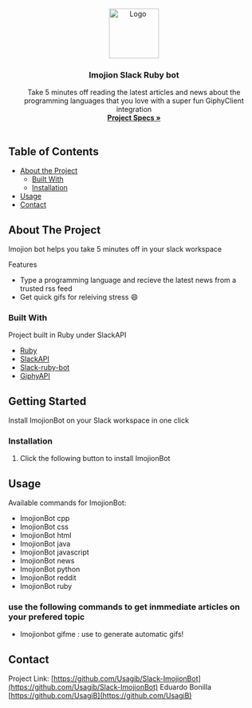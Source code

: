 
<br />
<p align="center">
  <a href="https://github.com/Usagib/Slack-ImojionBot">
    <img src="https://cdn.dribbble.com/users/460298/screenshots/1724648/full-comp.8.gif" alt="Logo" width="100" height="100">
  </a>

  <h3 align="center">Imojion Slack Ruby bot</h3>

  <p align="center">
    Take 5 minutes off reading the latest articles and news about the programming languages that you love with a super fun GiphyClient integration
    <br />
    <a href="https://www.notion.so/Build-your-own-bot-ebd0d7ac5da240e5987720bdc83f38fa"><strong>Project Specs »</strong></a>
    <br />
    <br />
  </p>
</p>



<!-- TABLE OF CONTENTS -->
## Table of Contents

* [About the Project](#about-the-project)
  * [Built With](#built-with)
  * [Installation](#installation)
* [Usage](#usage)
* [Contact](#contact)



<!-- ABOUT THE PROJECT -->
## About The Project

Imojion bot helps you take 5 minutes off in your slack workspace

Features
* Type a programming language and recieve the latest news from a trusted rss feed
* Get quick gifs for releiving stress :smile:


### Built With
Project built in Ruby under SlackAPI
* [Ruby](https://www.ruby-lang.org/en/)
* [SlackAPI](https://api.slack.com/)
* [Slack-ruby-bot](https://github.com/slack-ruby/slack-ruby-bot)
* [GiphyAPI](https://developers.giphy.com/)


## Getting Started

Install ImojionBot on your Slack workspace in one click


### Installation

1. Click the following button to install ImojionBot


## Usage

Available commands for ImojionBot:
- ImojionBot cpp
- ImojionBot css
- ImojionBot html
- ImojionBot java
- ImojionBot javascript
- ImojionBot news
- ImojionBot python
- ImojionBot reddit
- ImojionBot ruby
### use the following commands to get inmmediate articles on your prefered topic
- Imojionbot gifme <keyword> : use to generate automatic gifs!


## Contact

Project Link: [https://github.com/Usagib/Slack-ImojionBot](https://github.com/Usagib/Slack-ImojionBot)
Eduardo Bonilla [https://github.com/UsagiB](https://github.com/UsagiB)
